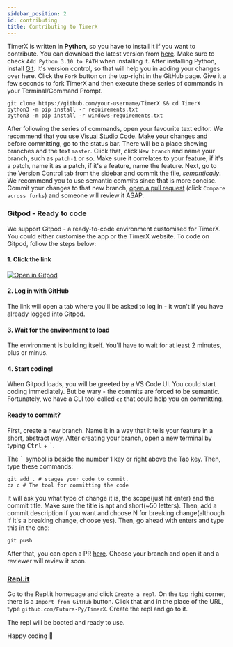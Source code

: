 ```yaml
---
sidebar_position: 2
id: contributing
title: Contributing to TimerX
---
```


TimerX is written in **Python**, so you have to install it if you want to contribute.
You can download the latest version from [here](https://www.python.org/downloads/).
Make sure to check `Add Python 3.10 to PATH` when installing it.
After installing Python, install [Git](https://git-scm.org). It's version control, so that will help you in adding your changes over here.
Click the `Fork` button on the top-right in the GitHub page. Give it a few seconds to fork TimerX and then execute these series of commands in your Terminal/Command Prompt.

```shell
git clone https://github.com/your-username/TimerX && cd TimerX
python3 -m pip install -r requirements.txt
python3 -m pip install -r windows-requirements.txt
```

After following the series of commands, open your favourite text editor. We recommend that you use [Visual Studio Code](https://code.visualstudio.com). Make your changes and before committing, go to the status bar. There will be a place showing branches and the text `master`. Click that, click `New branch` and name your branch, such as `patch-1` or so. Make sure it correlates to your feature, if it's a patch, name it as a patch, if it's a feature, name the feature. Next, go to the Version Control tab from the sidebar and commit the file, _semantically_. We recommend you to use semantic commits since that is more concise.
Commit your changes to that new branch, [open a pull request](https://github.com/Futura-Py/TimerX/compare) (click `Compare across forks`) and someone will review it ASAP.

### Gitpod - Ready to code

We support Gitpod - a ready-to-code environment customised for TimerX. You could either customise the app or the TimerX website. To code on Gitpod, follow the steps below:

#### 1. Click the link

[![Open in Gitpod](https://gitpod.io/button/open-in-gitpod.svg)](https://gitpod.io/#/https://github.com/Futura-Py/TimerX)

#### 2. Log in with GitHub

The link will open a tab where you'll be asked to log in - it won't if you have already logged into Gitpod.

#### 3. Wait for the environment to load

The environment is building itself. You'll have to wait for at least 2 minutes, plus or minus.

#### 4. Start coding!

When Gitpod loads, you will be greeted by a VS Code UI. You could start coding immediately. But be wary - the commits are forced to be semantic. Fortunately, we have a CLI tool called `cz` that could help you on committing.

#### Ready to commit?

First, create a new branch. Name it in a way that it tells your feature in a short, abstract way. After creating your branch, open a new terminal by typing <kbd>Ctrl</kbd> + <kbd>`</kbd>.

The <kbd>`</kbd> symbol is beside the number 1 key or right above the Tab key. Then, type these commands:

```shell
git add . # stages your code to commit.
cz c # The tool for committing the code
```

It will ask you what type of change it is, the scope(just hit enter) and the commit title. Make sure the title is apt and short(~50 letters). Then, add a commit description if you want and choose N for breaking change(although if it's a breaking change, choose yes). Then, go ahead with enters and type this in the end:

```shell
git push
```

After that, you can open a PR [here](https://github.com/Futura-Py/TimerX/pulls/new). Choose your branch and open it and a reviewer will review it soon.

### [Repl.it](https://repl.it)

Go to the Repl.it homepage and click `Create a repl`. On the top right corner, there is a `Import from GitHub` button. Click that and in the place of the URL, type `github.com/Futura-Py/TimerX`. Create the repl and go to it.

The repl will be booted and ready to use.

Happy coding 🚀

